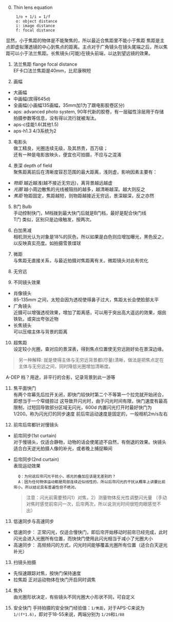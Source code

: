 0. Thin lens equation

        1/o + 1/i = 1/f
        o: object distance
        i: image distance
        f: focal distance
  显然，小于焦距的物体是不能聚焦的，所以最近合焦距里不能小于焦距
焦距是主点即虚拟薄透镜的中心到焦点的距离。主点对于广角镜头在镜头尾端之后，所以焦距可以小于法兰焦距。长焦镜头(可能)在镜头前端，以达到望远镜的效果。  

1. 法兰焦距 flange focal distance  
  EF卡口法兰焦距是40mm，比尼康稍短

2. 画幅
  * 大画幅  
  * 中画幅(宾得645d)
  * 全画幅(小画幅135画幅，35mm加1为了跟电影胶卷区分)
  * aps: advanced photo system, 90年代新的胶卷，有一层磁性涂层用于存储拍摄参数等信息，没有得以流行就被淘汰。
  * aps-c佳能1.6(其他1.5)
  * aps-h1.3 4/3系统为2

3. 电影头  
  做工精良，光圈连续无级，及其昂贵，百万级；  
  还有一种是电影放映头，便宜也可拍摄，不应与之混淆

4. 景深 depth of field  
  聚焦距离前后在清晰度容忍范围的最大距离，浅则虚，影响因素主要有：
  * *物距* 越近越浅(越不接近无穷远)，离背景越远越虚  
  * *光圈* 越小周边散焦的光线被阻挡的越多，越清晰越深。越大则反之
  * *焦距* 物距固定，焦距越短，则物距越接近无穷远，景深越深，反之亦然

5. B门 Bulb  
  手动控制快门，M档拨到最大快门后就是B门档，最好是配合快门线   
  T门 类似，区别只是边缘触发，按两次。

6. 白加黑减  
  相机测光认为对象是18%的灰色，所以如果是白色则应增加曝光，黑色反之，以反映真实亮度。如拍摄雪景煤球

7. 微距  
  与焦距无直接关系，与最近拍摄对焦距离有关。微距镜头对此有优化

8. 无穷远

9. 不同镜头效果
  * 肖像镜头  
85-135mm 之间，太短会因为透视使得鼻子过大，焦距太长会使脸部太平
  * 广角镜头  
  近摄可以增强透视效果，增加了距离感，可以用于突出高大遥远的效果，烟囱铁轨，或突出夸张近物
  * 长焦镜头  
  可以压缩主体与背景的距离

10. 超焦距  
  设定较小光圈，查对应的景深表，得到焦点位置使无穷远刚好处在景深边缘。  
> 另一种解释:
就是使得主体与无穷远背景都(尽量)清晰，做法是把焦点定在主体与无穷远之间，同时降低光圈增加清晰度。  

  A-DEP 档？用途，非平行的合影，记录背景到此一游等

11. 焦平面快门  
  有两个帘幕先后拉开关闭，即快门较快时第二个不等第一个拉完就开始闭合，即想当于一个窄缝掠过
  这导致开闪光时，由于闪光时间有限，快门速度有最高限制，过短回导致部分区域无闪光，600d 内置闪光打开时最好快门为1/200。称为闪光灯的同步速度
前后帘运动速度是固定的，一般相机2m/s左右

12. 前帘后帘都针对慢镜头  
  * 前帘同步(1st curtain)   
    对于慢镜头，仅适合静物，动物的话会使尾迹不自然，有倒退的效果。快镜头适合白天逆光拍摄人像的补光，或者晚上捕捉瞬间  
  * 后帘同步(2nd curtain)  
    表现运动效果

      ```
        Q：为何说后帘闪光干扰小，感光的叠加应该是无差别的？
        A：因为任何物体运动都是局部连续近似线性的，所以后帘闪光的干扰从概率上讲要比前帘小。所以结论具有普遍性但不绝对。
      ```
      > 注意：闪光前需要预闪1）对焦，2）测量物体反光性调整闪光量 （手动对焦时感觉前帘闪一次，后帘两次，所以说测光时间很短肉眼感觉不出）
     
13. 低速同步与高速同步
  * 低速同步： 正常闪光，仅适合慢快门，即后帘开始移动时前帘已经完成，此时闪光会进入光圈所有位置，而快快门使用此闪光相当于减小了光圈大小
  * 高速同步： 高频频闪的方式，闪光时间能够覆盖光圈所有位置（适合白天逆光补光）

13. 扫镜头拍摄  
  * 先恒速跟踪对焦，按快门保持速度  
  * 拉焦距 正对运动物体在快门开启同时调焦

14. 焦外  
  由光圈形状决定，有些镜头不同光圈大小形状不同，可自定义

15. 安全快门
  手持拍摄的安全快门经验值：`1/焦距`，对于APS-C来说为`1/(f*1.6)`，即对于18-55来说，两端分别为 `1/29`和`1/88`